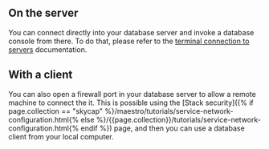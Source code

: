 ## On the server

You can connect directly into your database server and invoke a database console from there. To do that, please refer to the [terminal connection to servers](/how-to-guides/deployment/shells/ssh.html) documentation.


## With a client

You can also open a firewall port in your database server to allow a remote machine to connect the it. This is possible using the [Stack security]({% if page.collection == "skycap" %}/maestro/tutorials/service-network-configuration.html{% else %}/{{page.collection}}/tutorials/service-network-configuration.html{% endif %}) page, and then you can use a database client from your local computer.

